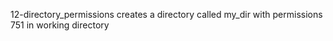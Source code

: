 12-directory_permissions creates a directory called my_dir with permissions 751 in working directory
